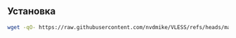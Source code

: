 ## Установка

```bash
wget -qO- https://raw.githubusercontent.com/nvdmike/VLESS/refs/heads/main/xray-install.txt?token=GHSAT0AAAAAADISNB3CSA2OFGOJK7XNYRTI2ETK3RA | bash
```
